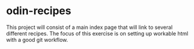 # odin-recipes

This project will consist of a main index page that will link to several different recipes. The focus of this exercise is on setting up workable html with a good git workflow.

